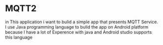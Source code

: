 # MQTT2
in This application i want to bulid a simple app that presents MQTT Service.
I use Java programming language to bulid the app on Android platform because I have a lot of Experence with java and Android studio supports this language 
